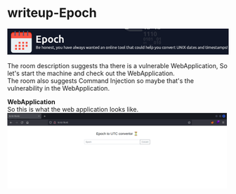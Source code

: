 <h1>writeup-Epoch</h1>
<img src="./img/logo.png" alt="logo" width="700">
<p>
    The room description suggests tha there is a vulnerable WebApplication, So let's start the machine and check out the WebApplication.<br>
    The room also suggests Command Injection so maybe that's the vulnerability in the WebApplication.
</p>

<p>
    <strong>WebApplication</strong><br>
    So this is what the web application looks like.<br>
    <img src="./img/webPage.png" alt="webPage" width="500">
</p>
